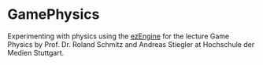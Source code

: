 GamePhysics
===========

Experimenting with physics using the [ezEngine][ezGitHub] for the lecture Game Physics by Prof. Dr. Roland Schmitz and Andreas Stiegler at Hochschule der Medien Stuttgart.

[ezGitHub]: https://github.com/ezEngine
